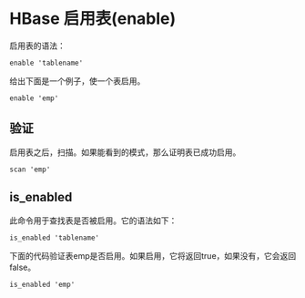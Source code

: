 # HBase 启用表(enable)

启用表的语法：

```
enable 'tablename'
```

给出下面是一个例子，使一个表启用。

```
enable 'emp'
```

## 验证

启用表之后，扫描。如果能看到的模式，那么证明表已成功启用。

```
scan 'emp'
```

## is_enabled

此命令用于查找表是否被启用。它的语法如下：

```
is_enabled 'tablename'
```

下面的代码验证表emp是否启用。如果启用，它将返回true，如果没有，它会返回false。

```
is_enabled 'emp'
```